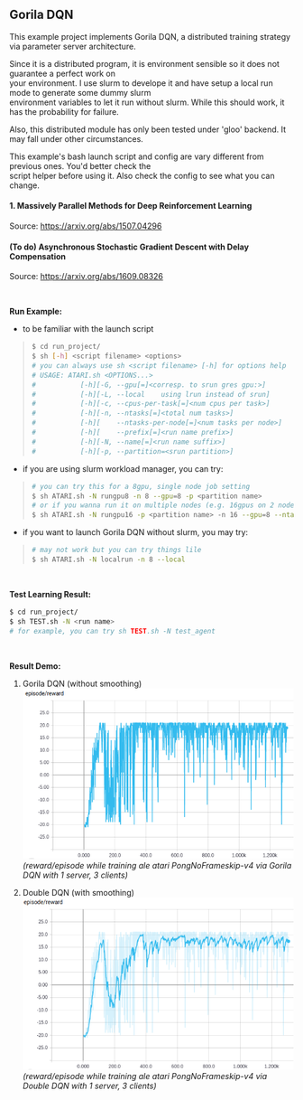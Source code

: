 ## Gorila DQN

This example project implements Gorila DQN, a distributed training strategy via parameter server architecture.  

Since it is a distributed program, it is environment sensible so it does not guarantee a perfect work on  
your environment. I use slurm to develope it and have setup a local run mode to generate some dummy slurm  
environment variables to let it run without slurm. While this should work, it has the probability for failure.  

Also, this distributed module has only been tested under 'gloo' backend. It may fall under other circumstances.

This example's bash launch script and config are vary different from previous ones. You'd better check the  
script helper before using it. Also check the config to see what you can change.

#### 1. Massively Parallel Methods for Deep Reinforcement Learning
Source: https://arxiv.org/abs/1507.04296  


#### (To do) Asynchronous Stochastic Gradient Descent with Delay Compensation
Source: https://arxiv.org/abs/1609.08326

&nbsp;  

**Run Example:**  

- to be familiar with the launch script  

> ```bash
> $ cd run_project/
> $ sh [-h] <script filename> <options>
> # you can always use sh <script filename> [-h] for options help
> # USAGE: ATARI.sh <OPTIONS...>
> #           [-h][-G, --gpu[=]<corresp. to srun gres gpu:>]
> #           [-h][-L, --local    using lrun instead of srun]
> #           [-h][-c, --cpus-per-task[=]<num cpus per task>]
> #           [-h][-n, --ntasks[=]<total num tasks>]
> #           [-h][    --ntasks-per-node[=]<num tasks per node>]
> #           [-h][    --prefix[=]<run name prefix>]
> #           [-h][-N, --name[=]<run name suffix>]
> #           [-h][-p, --partition=<srun partition>]
> ```

- if you are using slurm workload manager, you can try:  

> ```bash
> # you can try this for a 8gpu, single node job setting
> $ sh ATARI.sh -N rungpu8 -n 8 --gpu=8 -p <partition name>
> # or if you wanna run it on multiple nodes (e.g. 16gpus on 2 nodes), try:
> $ sh ATARI.sh -N rungpu16 -p <partition name> -n 16 --gpu=8 --ntasks-per-node=8
> ```

- if you want to launch Gorila DQN without slurm, you may try:  

> ```bash
> # may not work but you can try things lile
> $ sh ATARI.sh -N localrun -n 8 --local
> ```

&nbsp;  

**Test Learning Result:**

```bash
$ cd run_project/
$ sh TEST.sh -N <run name>
# for example, you can try sh TEST.sh -N test_agent
```

&nbsp;  

**Result Demo:**  
1. Gorila DQN (without smoothing)  
![pong-v4_dist4c_nonsmooth](../../.demo/pong-v4_dist4c_nonsmooth.png)  
*(reward/episode while training ale atari PongNoFrameskip-v4 via Gorila DQN with 1 server, 3 clients)*  

2. Double DQN (with smoothing)  
![pong-v4_dist4c_smooth](../../.demo/pong-v4_dist4c_smooth.png)  
*(reward/episode while training ale atari PongNoFrameskip-v4 via Double DQN with 1 server, 3 clients)*  


